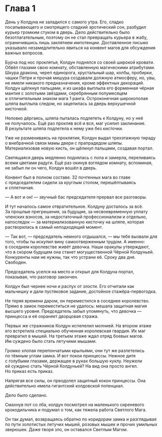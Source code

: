 # Глава 1

День у Колдуна не заладился с самого утра. Его, сладко посапывающего и смотрящего сладкий эротический сон, разбудил курьер громким стуком в дверь. Дело действительно было безотлагательным, поэтому он не стал превращать курьера в жабу, ограничившись лишь заклятием импотенции. Доставленное письмо указывало незамедлительно явиться на конвент магов для обсуждения важных вопросов.

Бурча под нос проклятья, Колдун поднялся со своей широкой кровати. Обвёл глазами свою комнату, обставленную магическими атрибутами. Шкура дракона, череп единорога, хрустальный шар, колбы, пробирки, чашки Петри и прочая мишура создавали должную атмосферу, но, увы, не имели никакого предназначения, кроме эффектных декораций. Колдун щёлкнул пальцами, и из шкафа выплыла его форменная чёрная мантия с золотыми звёздами, серебрянным полумесяцем и отличительным знаком мага 1 ранга. Остроконечная широкополая шляпа выплыла следом, но зацепилась за дверь верхушечной кисточкой.

Неловко дёргаясь, шляпа пыталась подлететь к Колдуну, но у неё не получалось. Ещё раз прокляв всё и вся, маг усилил заклинание. В результате шляпа подлетела к нему уже без кисточки.

Уже не размениваясь на проклятия, Колдун выдал трехэтажную тираду о внебрачной связи мамы двери с прапрадедом шляпы. Материализовав новую кисть, он щёлкнул пальцами, создавая портал.

Светящаяся дверь медленно поднялась с пола и замерла, переливаясь всеми цветами радуги. Ещё раз окинув взглядом комнату, вспоминая, не забыл ли он чего, Колдун вошёл в дверь.

Конвент был в полном составе. 32 почтенных мага во главе с председателем сидели за круглым столом, перешёптываясь и сплетничая.

— А вот и он! — звучный бас председателя прервал все разговоры.

И тут началось самое отвратительное. Колдуну досталось за всё. За прошлые прегрешения, за будущие, за несвоевременную уплату членских взносов, за недостаточный профессионализм и отдельно, напоследок — за материализованную кисточку на шляпе, которая растворилась в самый неподходящий момент.

— Так вот, — председатель немного отдышался, — мы тебя вызвали для того, чтобы ты искупил вину самоотверженным трудом. А именно: в соседнем королевстве живёт девочка. Наши оракулы утверждают, что в скором будущем она станет могущественной Чёрной Колдуньей. Конкуренты нам не нужны, так что устрани её. Сроку два дня. Свободен.

Председатель уселся на место и открыл для Колдуна портал, показывая, что разговор закончен.

Колдун был чернее ночи и распух от злости. Его отчитали как мальчишку и дали пустяковое задание, достойное стажёра-первогодка.

Не теряя времени даром, он переместился в соседнее королевство. Прямо в замок переместиться не удалось: мешала защитная магия высшего уровня. Председатель забыл упомянуть, что девочка — принцесса и её охраняет дворцовая стража.

Первых же стражников Колдун испепелил молнией. На втором этаже его встретила специально обученная королевская гвардия. Их маг превратил в мышей. На третьем этаже ждал отряд боевых магов. Им суждено было стать летучими мышами.

Громко хлопая перепончатыми крыльями, они тут же разлетелись по тёмным углам замка. И вот покои принцессы. Нежное дитя с голубыми глазами, держащее в руках большую куклу. Неужели ей суждено стать Чёрной Колдуньей? На вид она просто ангел. Но приказ есть приказ.

Напрягая все силы, он преодолел защитный кокон принцессы. Она действительно имела гигантский колдовской потенциал.

Дело было сделано.

Смахнув пот со лба, колдун посмотрел на маленького сиреневого крокодильчика и подумал о том, как тяжела работа Светлого Мага.

Он так думал, возвращаясь обратно по коридорам замка и разглядывая по пути золотистых летучих мышей, розовых мышек и прочих умильных зверюшек. Даже творя зло, он оставался Светлым Магом.


